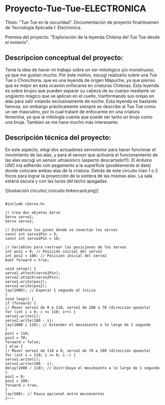 # Proyecto-Tue-Tue-ELECTRONICA
Titulo: "Tue Tue en la oscuridad".
Documentación de proyecto final/examen de Tecnología Aplicada I: Electrónica.

Premisa del proyecto: "Exploración de la leyenda Chilena del Tue Tue desde el misterio".

## Descripcion conceptual del proyecto:
Tenía la idea de hacer mi trabajo sobre un ser mitológico y/o monstruoso, ya que me gustan mucho. Por éste motivo, escogí realizarlo sobre una Tue Tue o Chonchona, que es una leyenda de origen Mapuche, ya que pienso que es mejor en esta ocasión enfocarse en criaturas Chilenas. Esta leyenda es sobre brujos que pueden separar su cabeza de su cuerpo mediante un ungüento mágico que se aplican en el cuello, tranformando sus orejas en alas para salir volando exclusivamente de noche. Esta leyenda es bastante famosa, sin embargo prácticamente siempre se describe al Tue Tue como un ser masculino, por lo cual trataré de enfocarme en una criatura femenina, ya que la mitología cuenta que puede ser tanto un brujo como una bruja. Tambien se me hace mucho más interesante.

## Descripción técnica del proyecto:
En este aspecto, elegí dos actuadores servomotor para hacer funcionar el movimiento de las alas, y para el sensor que activaría el funcionamiento de las alas escogi un sensor ultrasónico (aspecto descartado!!!).
El Arduino UNO iría adherido con pegamento a la superficie (posiblemente al data) donde colocare ambas alas de la criatura. Detrás de este circuito irían 1 o 2 focos para lograr la proyección de la sombra de las mismas alas. La sala estaria oscura y con las luces del techo apagadas.

![ilustarción circuito(./circuito tinkercard.png)]

~~~Codigo DEFINITIVO:

#include <Servo.h>

// Crea dos objetos Servo
Servo servo1;
Servo servo2;

// Establece los pines donde se conectan los servos
const int servo1Pin = 9;
const int servo2Pin = 10;

// Variables para rastrear las posiciones de los servos
int pos1 = 0; // Posición inicial del servo1
int pos2 = 180; // Posición inicial del servo2
bool forward = true;

void setup() {
servo1.attach(servo1Pin);
servo2.attach(servo2Pin);
servo1.write(pos1);
servo2.write(pos2);
lay(1000); // Esperar 1 segundo al inicio
}
void loop() {
if (forward) {
// Mover servo1 de 0 a 110, servo2 de 180 a 70 (dirección opuesta)
for (int i = 0; i <= 110; i++) {
servo1.write(i);
servo2.write(180 - i);
lay(1000 / 110); // Extender el movimiento a lo largo de 1 segundo
}
pos1 = 110;
pos2 = 70;
forward = false;
} else {
// Mover servo1 de 110 a 0, servo2 de 70 a 180 (dirección opuesta)
for (int i = 110; i >= 0; i--) {
servo1.write(i);
servo2.write(180 - i);
delay(1000 / 110); // Distribuye el movimiento a lo largo de 1 segundo
}
pos1 = 0;
pos2 = 180;
forward = true;
}
lay(500); // Pausa opcional entre movimientos
}~~~
